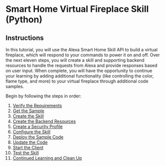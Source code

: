 # Smart Home Virtual Fireplace Skill (Python)

## Instructions

In this tutorial, you will use the Alexa Smart Home Skill API to build a virtual fireplace, which will respond to your commands to power it on and off. Over the next eleven steps, you will create a skill and supporting backend resources to handle the requests from Alexa and provide responses based on user input. When complete, you will have the opportunity to continue your learning by adding additional functionality (like controlling the color, flame type, and more) to your virtual fireplace through additional code samples.

Begin by following the steps in order:

1. [Verify the Requirements](verify-the-requirements.md)
2. [Get the Sample](get-the-sample.md)
3. [Create the Skill](create-the-skill.md)
4. [Create the Backend Resources](create-the-backend-resources.md)
5. [Create a Security Profile](create-a-security-profile.md)
6. [Configure the Skill](configure-the-skill.md)
7. [Deploy the Sample Code](deploy-the-sample-code.md)
8. [Update the Code](update-the-code.md)
9. [Start the Client](start-the-client.md) 
10. [Test the Skill](test-the-skill.md)
11. [Continued Learning and Clean Up](clean-up.md)

